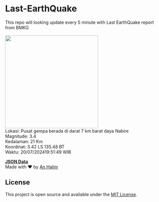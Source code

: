 # Last-EarthQuake
This repo will looking update every 5 minute with Last EarthQuake report from BMKG
<br>
<br>
<img src="https://static.bmkg.go.id/20240720195149.mmi.jpg" width="300"/>
<br>
Lokasi: Pusat gempa berada di darat 7 km barat daya Nabire <br>
Magnitude: 3.4 <br>
Kedalaman: 21 Km <br>
Koordinat: 3.42 LS 135.48 BT <br>
Waktu: 20/07/202419:51:49 WIB <br>

<a href="./data/data.json">**JSON Data**</a>
<br>
Made with ❤️ by <a href="https://github.com/an-halim">An Halim</a>
## License

This project is open source and available under the [MIT License](LICENSE).
